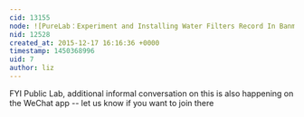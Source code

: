 ```yaml
---
cid: 13155
node: ![PureLab：Experiment and Installing Water Filters Record In Banmentun](../notes/shanlter/12-17-2015/waterfilter-kits-for-rural-chinese)
nid: 12528
created_at: 2015-12-17 16:16:36 +0000
timestamp: 1450368996
uid: 7
author: liz
---
```


FYI Public Lab, additional informal conversation on this is also happening on the WeChat app -- let us know if you want to join there